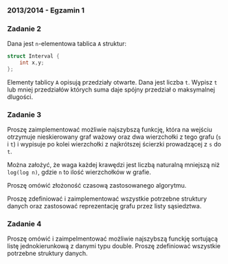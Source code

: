 ### 2013/2014 - Egzamin 1 

### Zadanie 2

Dana jest `n`-elementowa tablica `A` struktur:
```cpp
struct Interval {
    int x,y;
};
```
Elementy tablicy `A` opisują przedziały otwarte.
Dana jest liczba `t`. Wypisz `t` lub mniej przedziałów których suma daje spójny przedział o maksymalnej dlugości.

### Zadanie 3

Proszę zaimplementować możliwie najszybszą funkcję, która na wejściu otrzymuje nieskierowany graf ważowy oraz dwa wierzchołki z tego grafu (`s` i `t`) i wypisuje po kolei wierzchołki z najkrótszej ścierzki prowadzącej z `s` do `t`.

Można założyć, że waga każdej krawędzi jest liczbą naturalną mniejszą niż `log(log n)`, gdzie `n` to ilość wierzchołków w grafie.

Proszę omówić złożoność czasową zastosowanego algorytmu.

Proszę zdefiniować i zaimplementować wszystkie potrzebne struktury danych oraz zastosować reprezentację grafu przez listy sąsiedztwa.

### Zadanie 4

Proszę omówić i zaimpelmentować możliwie najszybszą funckję sortującą listę jednokierunkową z danymi typu double. Proszę zdefiniować wszystkie potrzebne struktury danych.